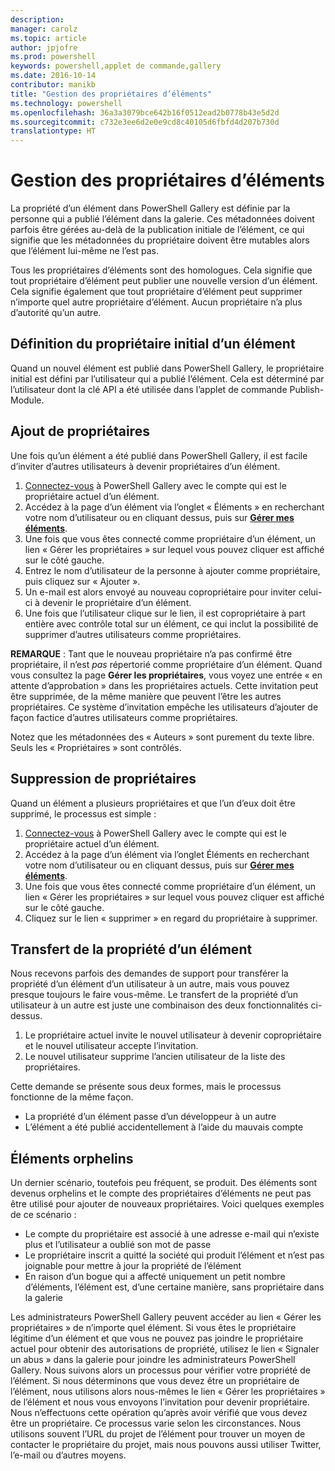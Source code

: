 ```yaml
---
description: 
manager: carolz
ms.topic: article
author: jpjofre
ms.prod: powershell
keywords: powershell,applet de commande,gallery
ms.date: 2016-10-14
contributor: manikb
title: "Gestion des propriétaires d’éléments"
ms.technology: powershell
ms.openlocfilehash: 36a3a3079bce642b16f0512ead2b0778b43e5d2d
ms.sourcegitcommit: c732e3ee6d2e0e9cd8c40105d6fbfd4d207b730d
translationtype: HT
---
```

# <a name="managing-item-owners"></a>Gestion des propriétaires d’éléments

La propriété d’un élément dans PowerShell Gallery est définie par la personne qui a publié l’élément dans la galerie.
Ces métadonnées doivent parfois être gérées au-delà de la publication initiale de l’élément, ce qui signifie que les métadonnées du propriétaire doivent être mutables alors que l’élément lui-même ne l’est pas.

Tous les propriétaires d’éléments sont des homologues. Cela signifie que tout propriétaire d’élément peut publier une nouvelle version d’un élément. Cela signifie également que tout propriétaire d’élément peut supprimer n’importe quel autre propriétaire d’élément. Aucun propriétaire n’a plus d’autorité qu’un autre.  

## <a name="setting-an-items-initial-owner"></a>Définition du propriétaire initial d’un élément 

Quand un nouvel élément est publié dans PowerShell Gallery, le propriétaire initial est défini par l’utilisateur qui a publié l’élément. Cela est déterminé par l’utilisateur dont la clé API a été utilisée dans l’applet de commande Publish-Module.

## <a name="adding-owners"></a>Ajout de propriétaires

Une fois qu’un élément a été publié dans PowerShell Gallery, il est facile d’inviter d’autres utilisateurs à devenir propriétaires d’un élément.

1. [Connectez-vous](https://powershellgallery.com/users/account/LogOn) à PowerShell Gallery avec le compte qui est le propriétaire actuel d’un élément.
2. Accédez à la page d’un élément via l’onglet « Éléments » en recherchant votre nom d’utilisateur ou en cliquant dessus, puis sur [**Gérer mes éléments**](https://www.powershellgallery.com/account/Packages).
3. Une fois que vous êtes connecté comme propriétaire d’un élément, un lien « Gérer les propriétaires » sur lequel vous pouvez cliquer est affiché sur le côté gauche.
4. Entrez le nom d’utilisateur de la personne à ajouter comme propriétaire, puis cliquez sur « Ajouter ».
5. Un e-mail est alors envoyé au nouveau copropriétaire pour inviter celui-ci à devenir le propriétaire d’un élément.
6. Une fois que l’utilisateur clique sur le lien, il est copropriétaire à part entière avec contrôle total sur un élément, ce qui inclut la possibilité de supprimer d’autres utilisateurs comme propriétaires.

**REMARQUE** : Tant que le nouveau propriétaire n’a pas confirmé être propriétaire, il n’est *pas* répertorié comme propriétaire d’un élément.
Quand vous consultez la page **Gérer les propriétaires**, vous voyez une entrée « en attente d’approbation » dans les propriétaires actuels.
Cette invitation peut être supprimée, de la même manière que peuvent l’être les autres propriétaires.
Ce système d’invitation empêche les utilisateurs d’ajouter de façon factice d’autres utilisateurs comme propriétaires.

Notez que les métadonnées des « Auteurs » sont purement du texte libre. Seuls les « Propriétaires » sont contrôlés.


## <a name="removing-owners"></a>Suppression de propriétaires
Quand un élément a plusieurs propriétaires et que l’un d’eux doit être supprimé, le processus est simple :

1. [Connectez-vous](https://powershellgallery.com/users/account/LogOn) à PowerShell Gallery avec le compte qui est le propriétaire actuel d’un élément.
2. Accédez à la page d’un élément via l’onglet Éléments en recherchant votre nom d’utilisateur ou en cliquant dessus, puis sur [**Gérer mes éléments**](https://www.powershellgallery.com/account/Packages).
3. Une fois que vous êtes connecté comme propriétaire d’un élément, un lien « Gérer les propriétaires » sur lequel vous pouvez cliquer est affiché sur le côté gauche.
4. Cliquez sur le lien « supprimer » en regard du propriétaire à supprimer.



## <a name="transferring-item-ownership"></a>Transfert de la propriété d’un élément
Nous recevons parfois des demandes de support pour transférer la propriété d’un élément d’un utilisateur à un autre, mais vous pouvez presque toujours le faire vous-même.
Le transfert de la propriété d’un utilisateur à un autre est juste une combinaison des deux fonctionnalités ci-dessus.

1. Le propriétaire actuel invite le nouvel utilisateur à devenir copropriétaire et le nouvel utilisateur accepte l’invitation.
2. Le nouvel utilisateur supprime l’ancien utilisateur de la liste des propriétaires.

Cette demande se présente sous deux formes, mais le processus fonctionne de la même façon.

* La propriété d’un élément passe d’un développeur à un autre
* L’élément a été publié accidentellement à l’aide du mauvais compte


## <a name="orphaned-items"></a>Éléments orphelins
Un dernier scénario, toutefois peu fréquent, se produit.
Des éléments sont devenus orphelins et le compte des propriétaires d’éléments ne peut pas être utilisé pour ajouter de nouveaux propriétaires.
Voici quelques exemples de ce scénario :

* Le compte du propriétaire est associé à une adresse e-mail qui n’existe plus et l’utilisateur a oublié son mot de passe
* Le propriétaire inscrit a quitté la société qui produit l’élément et n’est pas joignable pour mettre à jour la propriété de l’élément
* En raison d’un bogue qui a affecté uniquement un petit nombre d’éléments, l’élément est, d’une certaine manière, sans propriétaire dans la galerie

Les administrateurs PowerShell Gallery peuvent accéder au lien « Gérer les propriétaires » de n’importe quel élément.
Si vous êtes le propriétaire légitime d’un élément et que vous ne pouvez pas joindre le propriétaire actuel pour obtenir des autorisations de propriété, utilisez le lien « Signaler un abus » dans la galerie pour joindre les administrateurs PowerShell Gallery.
Nous suivons alors un processus pour vérifier votre propriété de l’élément.
Si nous déterminons que vous devez être un propriétaire de l’élément, nous utilisons alors nous-mêmes le lien « Gérer les propriétaires » de l’élément et nous vous envoyons l’invitation pour devenir propriétaire.
Nous n’effectuons cette opération qu’après avoir vérifié que vous devez être un propriétaire. Ce processus varie selon les circonstances.
Nous utilisons souvent l’URL du projet de l’élément pour trouver un moyen de contacter le propriétaire du projet, mais nous pouvons aussi utiliser Twitter, l’e-mail ou d’autres moyens.


